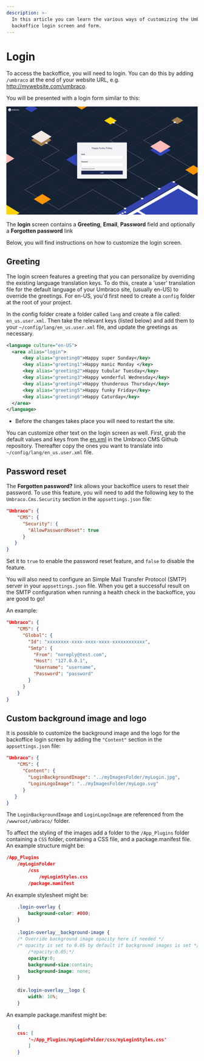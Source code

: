 ```yaml
---
description: >-
  In this article you can learn the various ways of customizing the Umbraco
  backoffice login screen and form.
---
```


# Login

To access the backoffice, you will need to login. You can do this by adding `/umbraco` at the end of your website URL, e.g. http://mywebsite.com/umbraco.

You will be presented with a login form similar to this:

![Login screen](../../../../13/umbraco-cms/fundamentals/backoffice/images/login-backoffice-login.png)

The **login** screen contains a **Greeting**, **Email**, **Password** field and optionally a **Forgotten password** link

Below, you will find instructions on how to customize the login screen.

## Greeting

The login screen features a greeting that you can personalize by overriding the existing language translation keys. To do this, create a 'user' translation file for the default language of your Umbraco site, (usually en-US) to override the greetings. For en-US, you'd first need to create a `config` folder at the root of your project.

In the config folder create a folder called `lang` and create a file called: `en_us.user.xml`. Then take the relevant keys (listed below) and add them to your `~/config/lang/en_us.user.xml` file, and update the greetings as necessary.

```xml
<language culture="en-US">
  <area alias="login">
      <key alias="greeting0">Happy super Sunday</key>
      <key alias="greeting1">Happy manic Monday </key>
      <key alias="greeting2">Happy tubular Tuesday</key>
      <key alias="greeting3">Happy wonderful Wednesday</key>
      <key alias="greeting4">Happy thunderous Thursday</key>
      <key alias="greeting5">Happy funky Friday</key>
      <key alias="greeting6">Happy Caturday</key>
  </area>
</language>
```

* Before the changes takes place you will need to restart the site.

You can customize other text on the login screen as well. First, grab the default values and keys from the [en.xml](https://github.com/umbraco/Umbraco-CMS/blob/release-11.0.0/src/Umbraco.Core/EmbeddedResources/Lang/en.xml) in the Umbraco CMS Github repository. Thereafter copy the ones you want to translate into `~/config/lang/en_us.user.xml` file.

## Password reset

The **Forgotten password?** link allows your backoffice users to reset their password. To use this feature, you will need to add the following key to the `Umbraco.Cms.Security` section in the `appsettings.json` file:

```json
"Umbraco": {
    "CMS": {
      "Security": { 
        "AllowPasswordReset": true
      }
   }
}
```

Set it to `true` to enable the password reset feature, and `false` to disable the feature.

You will also need to configure an Simple Mail Transfer Protocol (SMTP) server in your `appsettings.json` file. When you get a successful result on the SMTP configuration when running a health check in the backoffice, you are good to go!

An example:

```json
"Umbraco": {
    "CMS": {
      "Global": {
        "Id": "xxxxxxxx-xxxx-xxxx-xxxx-xxxxxxxxxxxx",
        "Smtp": {
          "From": "noreply@test.com",
          "Host": "127.0.0.1",
          "Username": "username",
          "Password": "password"
        }
      }
    }
}
```

## Custom background image and logo

It is possible to customize the background image and the logo for the backoffice login screen by adding the `"Content"` section in the `appsettings.json` file:

```json
"Umbraco": {
    "CMS": {
      "Content": {
        "LoginBackgroundImage": "../myImagesFolder/myLogin.jpg",
        "LoginLogoImage": "../myImagesFolder/myLogo.svg"
      }
   }
} 
```

The `LoginBackgroundImage` and `LoginLogoImage` are referenced from the `/wwwroot/umbraco/` folder.

To affect the styling of the images add a folder to the `/App_Plugins` folder containing a `CSS` folder, containing a CSS file, and a package.manifest file. An example structure might be:

```json
/App_Plugins
    /myLoginFolder
        /css
            /myLoginStyles.css
        /package.manifest
```

An example stylesheet might be:

```css
    .login-overlay {
    	background-color: #000;
    }
    
    .login-overlay__background-image {
    /* Override background image opacity here if needed */
    /* opacity is set to 0.05 by default if background images is set */
    	/*opacity:0.05;*/
    	opacity:0;
    	background-size:contain;
    	background-image: none;
    }
    
    div.login-overlay__logo {
    	width: 10%;
    }
```

An example package.manifest might be:

```json
    {
    css: [
        '~/App_Plugins/myLoginFolder/css/myLoginStyles.css'
        ]
    }
```
